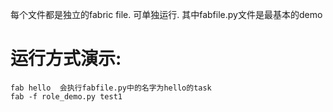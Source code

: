 每个文件都是独立的fabric file. 可单独运行.
其中fabfile.py文件是最基本的demo

# 运行方式演示:
    fab hello  会执行fabfile.py中的名字为hello的task
    fab -f role_demo.py test1

